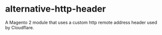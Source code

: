 # alternative-http-header
A Magento 2 module that uses a custom http remote address header used by Cloudflare.

